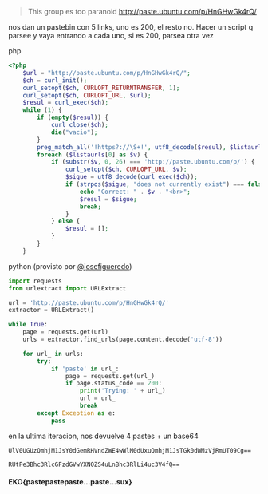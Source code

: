 > This group es too paranoid
http://paste.ubuntu.com/p/HnGHwGk4rQ/

nos dan un pastebin con 5 links, uno es 200, el resto no. Hacer un script q parsee y vaya entrando a cada uno, si es 200, parsea otra vez

php
```php
<?php
	$url = "http://paste.ubuntu.com/p/HnGHwGk4rQ/";
	$ch = curl_init();
	curl_setopt($ch, CURLOPT_RETURNTRANSFER, 1);
	curl_setopt($ch, CURLOPT_URL, $url);
	$resul = curl_exec($ch);
	while (1) {
		if (empty($resul)) {
			curl_close($ch);
			die("vacio");
		}
		preg_match_all('!https?://\S+!', utf8_decode($resul), $listaurls);
		foreach ($listaurls[0] as $v) {
			if (substr($v, 0, 26) === 'http://paste.ubuntu.com/p/') {
				curl_setopt($ch, CURLOPT_URL, $v);
				$sigue = utf8_decode(curl_exec($ch));
				if (strpos($sigue, "does not currently exist") === false) {
					echo "Correct: " . $v . "<br>";
					$resul = $sigue;
					break;
				}
			} else {
				$resul = [];
			}
		}
	}
```
python (provisto por [@josefigueredo](https://twitter.com/josefigueredo "@josefigueredo"))
```python
import requests
from urlextract import URLExtract

url = 'http://paste.ubuntu.com/p/HnGHwGk4rQ/'
extractor = URLExtract()

while True:
	page = requests.get(url)
	urls = extractor.find_urls(page.content.decode('utf-8'))

	for url_ in urls:
		try:
			if 'paste' in url_:
				page = requests.get(url_)
				if page.status_code == 200:
					print('Trying: ' + url_)
					url = url_
					break
		except Exception as e:
			pass
```

en la ultima iteracion, nos devuelve 4 pastes + un base64

`UlV0UGUzQmhjM1JsY0dGemRHVndZWE4wWlM0dUxuQmhjM1JsTGk0dWMzVjRmUT09Cg==`

`RUtPe3Bhc3RlcGFzdGVwYXN0ZS4uLnBhc3RlLi4uc3V4fQ==`

#### EKO{pastepastepaste...paste...sux}